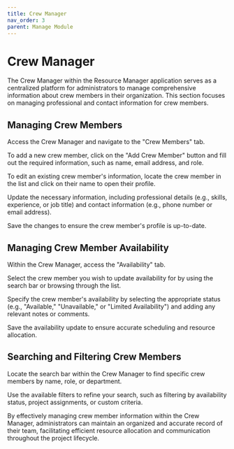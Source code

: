 ```yaml
---
title: Crew Manager
nav_order: 3
parent: Manage Module
---
```



# Crew Manager

The Crew Manager within the Resource Manager application serves as a centralized platform for administrators to manage comprehensive information about crew members in their organization. This section focuses on managing professional and contact information for crew members.

## Managing Crew Members

Access the Crew Manager and navigate to the "Crew Members" tab.

To add a new crew member, click on the "Add Crew Member" button and fill out the required information, such as name, email address, and role.

To edit an existing crew member's information, locate the crew member in the list and click on their name to open their profile.

Update the necessary information, including professional details (e.g., skills, experience, or job title) and contact information (e.g., phone number or email address).

Save the changes to ensure the crew member's profile is up-to-date.

## Managing Crew Member Availability

Within the Crew Manager, access the "Availability" tab.

Select the crew member you wish to update availability for by using the search bar or browsing through the list.

Specify the crew member's availability by selecting the appropriate status (e.g., "Available," "Unavailable," or "Limited Availability") and adding any relevant notes or comments.

Save the availability update to ensure accurate scheduling and resource allocation.

## Searching and Filtering Crew Members

Locate the search bar within the Crew Manager to find specific crew members by name, role, or department.

Use the available filters to refine your search, such as filtering by availability status, project assignments, or custom criteria.

By effectively managing crew member information within the Crew Manager, administrators can maintain an organized and accurate record of their team, facilitating efficient resource allocation and communication throughout the project lifecycle.

